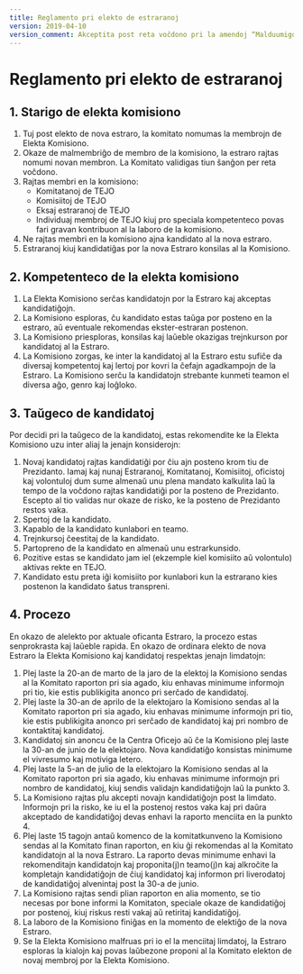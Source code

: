 ```yaml
---
title: Reglamento pri elekto de estraranoj
version: 2019-04-10
version_comment: Akceptita post reta voĉdono pri la amendoj “Malduumigo de la Reglamentoj”, “Lingvaj ŝanĝoj”, “Ĉapitro pri Patronoj”, “Detaligo pri patronoj”
---
```


Reglamento pri elekto de estraranoj
===================================

## 1. Starigo de elekta komisiono
1. Tuj post elekto de nova estraro, la komitato nomumas la membrojn de Elekta Komisiono.
2. Okaze de malmembriĝo de membro de la komisiono, la estraro rajtas nomumi novan membron. La Komitato validigas tiun ŝanĝon per reta voĉdono.
3. Rajtas membri en la komisiono:
   - Komitatanoj de TEJO
   - Komisiitoj de TEJO
   - Eksaj estraranoj de TEJO
   - Individuaj membroj de TEJO kiuj pro speciala kompetenteco povas fari gravan kontribuon al la laboro de la komisiono.
4. Ne rajtas membri en la komisiono ajna kandidato al la nova estraro.
5. Estraranoj kiuj kandidatiĝas por la nova Estraro konsilas al la Komisiono.


## 2. Kompetenteco de la elekta komisiono
1. La Elekta Komisiono serĉas kandidatojn por la Estraro kaj akceptas kandidatiĝojn.
2. La Komisiono esploras, ĉu kandidato estas taŭga por posteno en la estraro, aŭ eventuale rekomendas ekster-estraran postenon.
3. La Komisiono priesploras, konsilas kaj laŭeble okazigas trejnkurson por kandidatoj al la Estraro.
4. La Komisiono zorgas, ke inter la kandidatoj al la Estraro estu sufiĉe da diversaj kompetentoj kaj lertoj por kovri la ĉefajn agadkampojn de la Estraro. La Komisiono serĉu la kandidatojn strebante kunmeti teamon el diversa aĝo, genro kaj loĝloko.

## 3. Taŭgeco de kandidatoj
Por decidi pri la taŭgeco de la kandidatoj, estas rekomendite ke la Elekta Komisiono uzu inter aliaj la jenajn konsiderojn:

1. Novaj kandidatoj rajtas kandidatiĝi por ĉiu ajn posteno krom tiu de Prezidanto. Iamaj kaj nunaj Estraranoj, Komitatanoj, Komisiitoj, oficistoj kaj volontuloj dum sume almenaŭ unu plena mandato kalkulita laŭ la tempo de la voĉdono rajtas kandidatiĝi por la posteno de Prezidanto. Escepto al tio validas nur okaze de risko, ke la posteno de Prezidanto restos vaka.
2. Spertoj de la kandidato.
3. Kapablo de la kandidato kunlabori en teamo.
4. Trejnkursoj ĉeestitaj de la kandidato.
5. Partopreno de la kandidato en almenaŭ unu estrarkunsido.
6. Pozitive estas se kandidato jam iel (ekzemple kiel komisiito aŭ volontulo) aktivas rekte en TEJO.
7. Kandidato estu preta iĝi komisiito por kunlabori kun la estrarano kies postenon la kandidato ŝatus transpreni.

## 4. Procezo
En okazo de alelekto por aktuale oficanta Estraro, la procezo estas senprokrasta kaj laŭeble rapida. En okazo de ordinara elekto de nova Estraro la Elekta Komisiono kaj kandidatoj respektas jenajn limdatojn:

1. Plej laste la 20-an de marto de la jaro de la elektoj la Komisiono sendas al la Komitato raporton pri sia agado, kiu enhavas minimume informojn pri tio, kie estis publikigita anonco pri serĉado de kandidatoj.
2. Plej laste la 30-an de aprilo de la elektojaro la Komisiono sendas al la Komitato raporton pri sia agado, kiu enhavas minimume informojn pri tio, kie estis publikigita anonco pri serĉado de kandidatoj kaj pri nombro de kontaktitaj kandidatoj.
3. Kandidatoj sin anoncu ĉe la Centra Oficejo aŭ ĉe la Komisiono plej laste la 30-an de junio de la elektojaro. Nova kandidatiĝo konsistas minimume el vivresumo kaj motiviga letero.
4. Plej laste la 5-an de julio de la elektojaro la Komisiono sendas al la Komitato raporton pri sia agado, kiu enhavas minimume informojn pri nombro de kandidatoj, kiuj sendis validajn kandidatiĝojn laŭ la punkto 3.
5. La Komisiono rajtas plu akcepti novajn kandidatiĝojn post la limdato. Informojn pri la risko, ke iu el la postenoj restos vaka kaj pri daŭra akceptado de kandidatiĝoj devas enhavi la raporto menciita en la punkto 4.
6. Plej laste 15 tagojn antaŭ komenco de la komitatkunveno la Komisiono sendas al la Komitato finan raporton, en kiu ĝi rekomendas al la Komitato kandidatojn al la nova Estraro. La raporto devas minimume enhavi la rekomenditajn kandidatojn kaj proponita(j)n teamo(j)n kaj alkroĉite la kompletajn kandidatiĝojn de ĉiuj kandidatoj kaj informon pri liverodatoj de kandidatiĝoj alvenintaj post la 30-a de junio.
7. La Komisiono rajtas sendi plian raporton en alia momento, se tio necesas por bone informi la Komitaton, speciale okaze de kandidatiĝoj por postenoj, kiuj riskus resti vakaj aŭ retiritaj kandidatiĝoj.
8. La laboro de la Komisiono finiĝas en la momento de elektiĝo de la nova Estraro.
9. Se la Elekta Komisiono malfruas pri io el la menciitaj limdatoj, la Estraro esploras la kialojn kaj povas laŭbezone proponi al la Komitato elekton de novaj membroj por la Elekta Komisiono.
